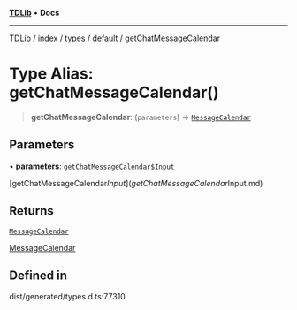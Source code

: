 [**TDLib**](../../../../../../README.md) • **Docs**

***

[TDLib](../../../../../../modules.md) / [index](../../../../../README.md) / [types](../../../README.md) / [default](../README.md) / getChatMessageCalendar

# Type Alias: getChatMessageCalendar()

> **getChatMessageCalendar**: (`parameters`) => [`MessageCalendar`](MessageCalendar.md)

## Parameters

• **parameters**: [`getChatMessageCalendar$Input`](getChatMessageCalendar$Input.md)

[getChatMessageCalendar$Input](getChatMessageCalendar$Input.md)

## Returns

[`MessageCalendar`](MessageCalendar.md)

[MessageCalendar](MessageCalendar.md)

## Defined in

dist/generated/types.d.ts:77310
